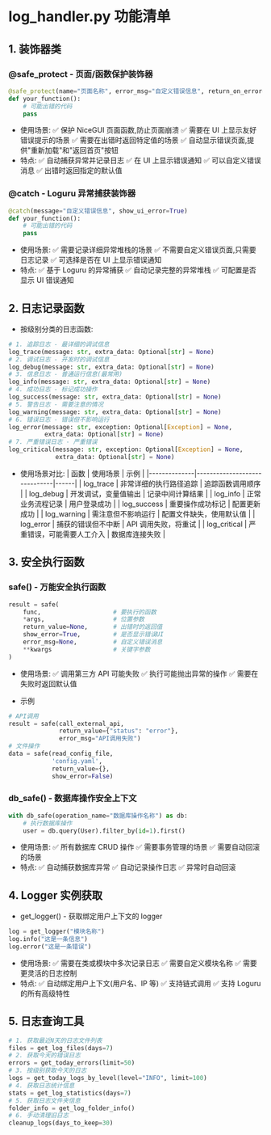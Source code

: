 # log_handler.py 功能清单

## 1. 装饰器类

### @safe_protect - 页面/函数保护装饰器

```py
@safe_protect(name="页面名称", error_msg="自定义错误信息", return_on_error=None)
def your_function():
    # 可能出错的代码
    pass
```

- 使用场景:
  ✅ 保护 NiceGUI 页面函数,防止页面崩溃
  ✅ 需要在 UI 上显示友好错误提示的场景
  ✅ 需要在出错时返回特定值的场景
  ✅ 自动显示错误页面,提供"重新加载"和"返回首页"按钮
- 特点:
  ✅ 自动捕获异常并记录日志
  ✅ 在 UI 上显示错误通知
  ✅ 可以自定义错误消息
  ✅ 出错时返回指定的默认值

### @catch - Loguru 异常捕获装饰器

```py
@catch(message="自定义错误信息", show_ui_error=True)
def your_function():
    # 可能出错的代码
    pass
```

- 使用场景:
  ✅ 需要记录详细异常堆栈的场景
  ✅ 不需要自定义错误页面,只需要日志记录
  ✅ 可选择是否在 UI 上显示错误通知
- 特点:
  ✅ 基于 Loguru 的异常捕获
  ✅ 自动记录完整的异常堆栈
  ✅ 可配置是否显示 UI 错误通知

## 2. 日志记录函数

- 按级别分类的日志函数:

```py
# 1. 追踪日志 - 最详细的调试信息
log_trace(message: str, extra_data: Optional[str] = None)
# 2. 调试日志 - 开发时的调试信息
log_debug(message: str, extra_data: Optional[str] = None)
# 3. 信息日志 - 普通运行信息(最常用)
log_info(message: str, extra_data: Optional[str] = None)
# 4. 成功日志 - 标记成功操作
log_success(message: str, extra_data: Optional[str] = None)
# 5. 警告日志 - 需要注意的情况
log_warning(message: str, extra_data: Optional[str] = None)
# 6. 错误日志 - 错误但不影响运行
log_error(message: str, exception: Optional[Exception] = None,
          extra_data: Optional[str] = None)
# 7. 严重错误日志 - 严重错误
log_critical(message: str, exception: Optional[Exception] = None,
             extra_data: Optional[str] = None)
```

- 使用场景对比:
  | 函数 | 使用场景 | 示例 |
  |--------------|------------------------------|------|
  | log_trace | 非常详细的执行路径追踪 | 追踪函数调用顺序 |
  | log_debug | 开发调试，变量值输出 | 记录中间计算结果 |
  | log_info | 正常业务流程记录 | 用户登录成功 |
  | log_success | 重要操作成功标记 | 配置更新成功 |
  | log_warning | 需注意但不影响运行 | 配置文件缺失，使用默认值 |
  | log_error | 捕获的错误但不中断 | API 调用失败，将重试 |
  | log_critical | 严重错误，可能需要人工介入 | 数据库连接失败 |

## 3. 安全执行函数

### safe() - 万能安全执行函数

```py
result = safe(
    func,                    # 要执行的函数
    *args,                   # 位置参数
    return_value=None,       # 出错时的返回值
    show_error=True,         # 是否显示错误UI
    error_msg=None,          # 自定义错误消息
    **kwargs                 # 关键字参数
)
```

- 使用场景:
  ✅ 调用第三方 API 可能失败
  ✅ 执行可能抛出异常的操作
  ✅ 需要在失败时返回默认值

- 示例

```py
# API调用
result = safe(call_external_api,
              return_value={"status": "error"},
              error_msg="API调用失败")
# 文件操作
data = safe(read_config_file,
            'config.yaml',
            return_value={},
            show_error=False)
```

### db_safe() - 数据库操作安全上下文

```py
with db_safe(operation_name="数据库操作名称") as db:
    # 执行数据库操作
    user = db.query(User).filter_by(id=1).first()
```

- 使用场景:
  ✅ 所有数据库 CRUD 操作
  ✅ 需要事务管理的场景
  ✅ 需要自动回滚的场景
- 特点:
  ✅ 自动捕获数据库异常
  ✅ 自动记录操作日志
  ✅ 异常时自动回滚

## 4. Logger 实例获取

- get_logger() - 获取绑定用户上下文的 logger

```py
log = get_logger("模块名称")
log.info("这是一条信息")
log.error("这是一条错误")
```

- 使用场景:
  ✅ 需要在类或模块中多次记录日志
  ✅ 需要自定义模块名称
  ✅ 需要更灵活的日志控制
- 特点:
  ✅ 自动绑定用户上下文(用户名、IP 等)
  ✅ 支持链式调用
  ✅ 支持 Loguru 的所有高级特性

## 5. 日志查询工具

```py
# 1. 获取最近N天的日志文件列表
files = get_log_files(days=7)
# 2. 获取今天的错误日志
errors = get_today_errors(limit=50)
# 3. 按级别获取今天的日志
logs = get_today_logs_by_level(level="INFO", limit=100)
# 4. 获取日志统计信息
stats = get_log_statistics(days=7)
# 5. 获取日志文件夹信息
folder_info = get_log_folder_info()
# 6. 手动清理旧日志
cleanup_logs(days_to_keep=30)
```
